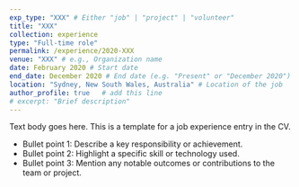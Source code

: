 ```yaml
---
exp_type: "XXX" # Either "job" | "project" | "volunteer"
title: "XXX"
collection: experience
type: "Full-time role"
permalink: /experience/2020-XXX
venue: "XXX" # e.g., Organization name
date: February 2020 # Start date 
end_date: December 2020 # End date (e.g. "Present" or "December 2020")
location: "Sydney, New South Wales, Australia" # Location of the job
author_profile: true   # add this line
# excerpt: "Brief description"
---
```


Text body goes here. This is a template for a job experience entry in the CV.
- Bullet point 1: Describe a key responsibility or achievement.
- Bullet point 2: Highlight a specific skill or technology used.
- Bullet point 3: Mention any notable outcomes or contributions to the team or project.
